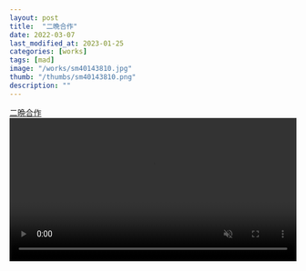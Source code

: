 ```yaml
---
layout: post
title:  "二晩合作"
date: 2022-03-07
last_modified_at: 2023-01-25
categories: [works]
tags: [mad]
image: "/works/sm40143810.jpg"
thumb: "/thumbs/sm40143810.png"
description: ""
---
```


<script type="application/javascript" src="https://embed.nicovideo.jp/watch/sm40143810/script?w=640&h=360"></script><noscript><a href="https://www.nicovideo.jp/watch/sm40143810">二晩合作</a></noscript>

<video controls width="100%" autoplay loop muted="true" src="/works/sm40143810.mp4" type="video/mp4" >
 Sorry, your browser doesn't support embedded videos.
</video>
